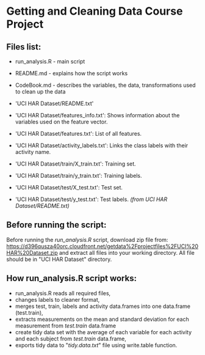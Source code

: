 Getting and Cleaning Data Course Project
========================================

## Files list:
- run_analysis.R - main script
- README.md - explains how the script works
- CodeBook.md - describes the variables, the data, transformations used to clean up the data

- 'UCI HAR Dataset/README.txt'
- 'UCI HAR Dataset/features_info.txt': Shows information about the variables used on the feature vector.
- 'UCI HAR Dataset/features.txt': List of all features.
- 'UCI HAR Dataset/activity_labels.txt': Links the class labels with their activity name.
- 'UCI HAR Dataset/train/X_train.txt': Training set.
- 'UCI HAR Dataset/train/y_train.txt': Training labels.
- 'UCI HAR Dataset/test/X_test.txt': Test set.
- 'UCI HAR Dataset/test/y_test.txt': Test labels.
*(from UCI HAR Dataset/README.txt)*

## Before running the script:
Before running the *run_analysis.R* script, download zip file from: 
https://d396qusza40orc.cloudfront.net/getdata%2Fprojectfiles%2FUCI%20HAR%20Dataset.zip 
and extract all files into your working directory. All file should be in "UCI HAR Dataset" directory.

## How run_analysis.R script works:
- run_analysis.R reads all required files,
- changes labels to cleaner format,
- merges test, train, labels and activity data.frames into one data.frame (test.train),
- extracts measurements on the mean and standard deviation for each measurement from *test.train* data.frame 
- create tidy data set with the average of each variable for each activity and each subject from *test.train* data.frame,
- exports tidy data to "*tidy.data.txt*" file using write.table function.
